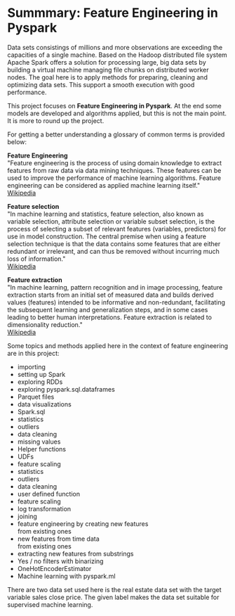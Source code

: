 # Summmary: Feature Engineering in Pyspark



<p>
Data sets consistings of millions and more observations are exceeding the capacities of a single machine. Based on the Hadoop distributed file system Apache Spark offers a solution for processing large, big data sets by building a virtual machine managing file chunks on distributed worker nodes. The goal here is to apply methods for preparing, cleaning and optimizing data sets. This support a smooth execution with good performance.
</p>

<p>
This project focuses on <b>Feature Engineering in Pyspark</b>. At the end some models are developed and algorithms applied, but this is not the main point. It is more to round up the project.
</p> 


<p>
For getting a better understanding a glossary of common terms is provided below:
</p> 

<p>
<b>Feature Engineering</b><br>
"Feature engineering is the process of using domain knowledge to extract features from raw data via data mining techniques. These features can be used to improve the performance of machine learning algorithms. Feature engineering can be considered as applied machine learning itself."<br>
<a href="https://en.wikipedia.org/wiki/Feature_engineering" target="_blank">Wikipedia</a> 
</p> 

<p>
<b>Feature selection</b><br>
"In machine learning and statistics, feature selection, also known as variable selection, attribute selection or variable subset selection, is the process of selecting a subset of relevant features (variables, predictors) for use in model construction. The central premise when using a feature selection technique is that the data contains some features that are either redundant or irrelevant, and can thus be removed without incurring much loss of information."<br>
<a href="https://en.wikipedia.org/wiki/Feature_selection" target="_blank">Wikipedia</a> 
</p> 

<p>
<b>Feature extraction</b><br>
"In machine learning, pattern recognition and in image processing, feature extraction starts from an initial set of measured data and builds derived values (features) intended to be informative and non-redundant, facilitating the subsequent learning and generalization steps, and in some cases leading to better human interpretations. Feature extraction is related to dimensionality reduction."<br>
<a href="https://en.wikipedia.org/wiki/Feature_extraction" target="_blank">Wikipedia</a> 
</p> 


<p>
Some topics and methods applied here in the context of feature engineering are in this project:
</p> 

<ul>
  <li>importing</li>
  <li>setting up Spark</li>
  <li>exploring RDDs</li>
  <li>exploring pyspark.sql.dataframes</li>
  <li>Parquet files</li>
  <li>data visualizations</li>
  <li>Spark.sql</li>
  <li>statistics</li>
  <li>outliers</li>
  <li>data cleaning</li>
  <li>missing values</li>
  <li>Helper functions</li>
  <li>UDFs</li>
  <li>feature scaling</li>
  <li>statistics</li>
  <li>outliers</li>
  <li>data cleaning</li>
  <li>user defined function</li>
  <li>feature scaling</li>
  <li>log transformation</li>
  <li>joining</li>
  <li>feature engineering by creating new features<br>
      from existing ones</li>
  <li>new features from time data<br>
      from existing ones</li> 
  <li>extracting new features from substrings</li> 
  <li>Yes / no filters with binarizing</li> 
  <li>OneHotEncoderEstimator</li>
  <li>Machine learning with pyspark.ml</li>
</ul> 

<p>
There are two data set used here is the real estate data set with the
target variable sales close price. The given label makes the data set
suitable for supervised machine learning.
</p> 